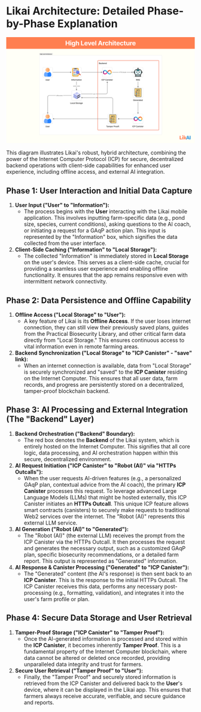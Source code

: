 # Likai Architecture: Detailed Phase-by-Phase Explanation

![High-Level Architecture](./assets/high-level-architecture.png)

This diagram illustrates Likai's robust, hybrid architecture, combining the power of the Internet Computer Protocol (ICP) for secure, decentralized backend operations with client-side capabilities for enhanced user experience, including offline access, and external AI integration.

## Phase 1: User Interaction and Initial Data Capture

1. **User Input ("User" to "Information"):**
    - The process begins with the **User** interacting with the Likai mobile application. This involves inputting farm-specific data (e.g., pond size, species, current conditions), asking questions to the AI coach, or initiating a request for a GAqP action plan. This input is represented by the "Information" box, which signifies the data collected from the user interface.
2. **Client-Side Caching ("Information" to "Local Storage"):**
    - The collected "Information" is immediately stored in **Local Storage** on the user's device. This serves as a client-side cache, crucial for providing a seamless user experience and enabling offline functionality. It ensures that the app remains responsive even with intermittent network connectivity.

## Phase 2: Data Persistence and Offline Capability

1. **Offline Access ("Local Storage" to "User"):**
    - A key feature of Likai is its **Offline Access**. If the user loses internet connection, they can still view their previously saved plans, guides from the Practical Biosecurity Library, and other critical farm data directly from "Local Storage." This ensures continuous access to vital information even in remote farming areas.
2. **Backend Synchronization ("Local Storage" to "ICP Canister" - "save" link):**
    - When an internet connection is available, data from "Local Storage" is securely synchronized and "saved" to the **ICP Canister** residing on the Internet Computer. This ensures that all user data, farm records, and progress are persistently stored on a decentralized, tamper-proof blockchain backend.

## Phase 3: AI Processing and External Integration (The "Backend" Layer)

1. **Backend Orchestration ("Backend" Boundary):**
    - The red box denotes the **Backend** of the Likai system, which is entirely hosted on the Internet Computer. This signifies that all core logic, data processing, and AI orchestration happen within this secure, decentralized environment.
2. **AI Request Initiation ("ICP Canister" to "Robot (AI)" via "HTTPs Outcalls"):**
    - When the user requests AI-driven features (e.g., a personalized GAqP plan, contextual advice from the AI coach), the primary **ICP Canister** processes this request. To leverage advanced Large Language Models (LLMs) that might be hosted externally, this ICP Canister initiates an **HTTPs Outcall**. This unique ICP feature allows smart contracts (canisters) to securely make requests to traditional Web2 services over the internet. The "Robot (AI)" represents this external LLM service.
3. **AI Generation ("Robot (AI)" to "Generated"):**
    - The "Robot (AI)" (the external LLM) receives the prompt from the ICP Canister via the HTTPs Outcall. It then processes the request and generates the necessary output, such as a customized GAqP plan, specific biosecurity recommendations, or a detailed farm report. This output is represented as "Generated" information.
4. **AI Response & Canister Processing ("Generated" to "ICP Canister"):**
    - The "Generated" content (the AI's response) is then sent back to an **ICP Canister**. This is the response to the initial HTTPs Outcall. The ICP Canister receives this data, performs any necessary post-processing (e.g., formatting, validation), and integrates it into the user's farm profile or plan.

## Phase 4: Secure Data Storage and User Retrieval

1. **Tamper-Proof Storage ("ICP Canister" to "Tamper Proof"):**
    - Once the AI-generated information is processed and stored within the **ICP Canister**, it becomes inherently **Tamper Proof**. This is a fundamental property of the Internet Computer blockchain, where data cannot be altered or deleted once recorded, providing unparalleled data integrity and trust for farmers.
2. **Secure User Retrieval ("Tamper Proof" to "User"):**
    - Finally, the "Tamper Proof" and securely stored information is retrieved from the ICP Canister and delivered back to the **User**'s device, where it can be displayed in the Likai app. This ensures that farmers always receive accurate, verifiable, and secure guidance and reports.